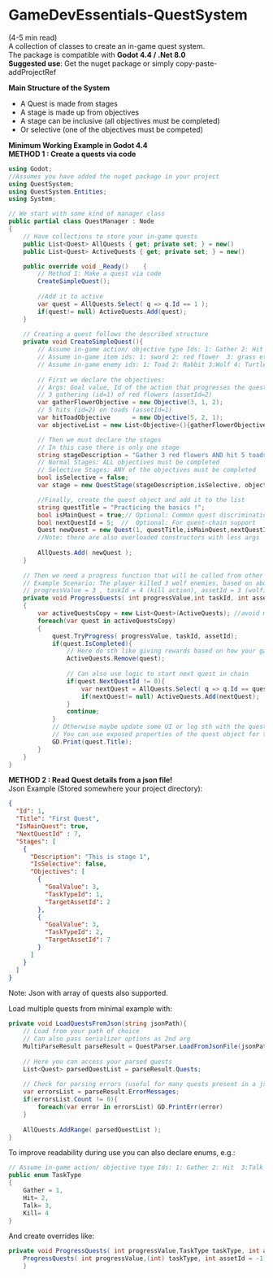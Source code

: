 # GameDevEssentials-QuestSystem  
(4-5 min read)  
A collection of classes to create an in-game quest system.  
The package is compatible with **Godot 4.4 / .Net 8.0**  
**Suggested use**: Get the nuget package or simply copy-paste-addProjectRef

**Main Structure of the System**
- A Quest is made from stages
- A stage is made up from objectives
- A stage can be inclusive (all objectives must be completed)
- Or selective (one of the objectives must be competed)

**Minimum Working Example in Godot 4.4**  
**METHOD 1 : Create a quests via code**  
```csharp
using Godot;
//Assumes you have added the nuget package in your project
using QuestSystem;
using QuestSystem.Entities;
using System;

// We start with some kind of manager class 
public partial class QuestManager : Node
{
    // Have collections to store your in-game quests
    public List<Quest> AllQuests { get; private set; } = new()
    public List<Quest> ActiveQuests { get; private set; } = new()

    public override void _Ready()    {
        // Method 1: Make a quest via code
        CreateSimpleQuest();
        
        //Add it to active
        var quest = AllQuests.Select( q => q.Id == 1 );
        if(quest!= null) ActiveQuests.Add(quest);
    }
    
    // Creating a quest follows the described structure
    private void CreateSimpleQuest(){
        // Assume in-game action/ objective type Ids: 1: Gather 2: Hit  3:Talk  4: Kill etc.
        // Assume in-game item ids: 1: sword 2: red flower  3: grass etc.
        // Assume in-game enemy ids: 1: Toad 2: Rabbit 3:Wolf 4: Turtle etc.
        
        // First we declare the objectives:
        // Args: Goal value, Id of the action that progresses the quest, asset affected
        // 3 gathering (id=1) of red flowers (assetId=2)
        var gatherFlowerObjective = new Objective(3, 1, 2);
        // 5 hits (id=2) on toads (assetId=1)
        var hitToadObjective      = new Objective(5, 2, 1);
        var objectiveList = new List<Objective>(){gatherFlowerObjective,hitToadObjective};

        // Then we must declare the stages
        // In this case there is only one stage
        string stageDescription = "Gather 3 red flowers AND hit 5 toads";
        // Normal Stages: ALL objectives must be completed
        // Selective Stages: ANY of the objectives must be completed
        bool isSelective = false;
        var stage = new QuestStage(stageDescription,isSelective, objectiveList);

        //Finally, create the quest object and add it to the list
        string questTitle = "Practicing the basics !";
        bool isMainQuest = true;// Optional: Common quest discrimination
        bool nextQuestId = 5;  //  Optional: For quest-chain support
        Quest newQuest = new Quest(1, questTitle,isMainQuest,nextQuestId, stage);
        //Note: there are also overloaded constructors with less args
        
        AllQuests.Add( newQuest );
    }
    
    // Then we need a progress function that will be called from other nodes (or connected to events/signals)
    // Example Scenario: The player killed 3 wolf enemies, based on above convention:
    // progressValue = 3 , taskId = 4 (kill action), assetId = 3 (wolf)
    private void ProgressQuests( int progressValue,int taskId, int assetId = -1)
    {
        var activeQuestsCopy = new List<Quest>(ActiveQuests); //avoid mid-loop deletion issues
        foreach(var quest in activeQuestsCopy)
        {
            quest.TryProgress( progressValue, taskId, assetId);
            if(quest.IsCompleted){
                // Here do sth like giving rewards based on how your game works
                ActiveQuests.Remove(quest);
                
                // Can also use logic to start next quest in chain
                if(quest.NextQuestId != 0){
                    var nextQuest = AllQuests.Select( q => q.Id == quest.Id );
                    if(nextQuest!= null) ActiveQuests.Add(nextQuest);
                }
                continue;
            }
            // Otherwise maybe update some UI or log sth with the quest progress
            // You can use exposed properties of the quest object for this:
            GD.Print(quest.Title);
        }
    }    
}
```
**METHOD 2 : Read Quest details from a json file!**  
Json Example (Stored somewhere your project directory):
```json
{
  "Id": 1,
  "Title": "First Quest",
  "IsMainQuest": true,
  "NextQuestId" : 7,
  "Stages": [
    {
      "Description": "This is stage 1",
      "IsSelective": false,
      "Objectives": [
        {
          "GoalValue": 3,
          "TaskTypeId": 1,
          "TargetAssetId": 2
        },
        {
          "GoalValue": 3,
          "TaskTypeId": 2,
          "TargetAssetId": 7
        }
      ]
    }
  ]
}
```
Note: Json with array of quests also supported.

Load multiple quests from minimal example with:
```csharp
private void LoadQuestsFromJson(string jsonPath){
    // Load from your path of choice
    // Can also pass serializer options as 2nd arg
    MultiParseResult parseResult = QuestParser.LoadFromJsonFile(jsonPath);
    
    // Here you can access your parsed quests
    List<Quest> parsedQuestList = parseResult.Quests;
    
    // Check for parsing errors (useful for many quests present in a json)
    var errorsList = parseResult.ErrorMessages;
    if(errorsList.Count != 0){
        foreach(var error in errorsList) GD.PrintErr(error)
    }
    
    AllQuests.AddRange( parsedQuestList );
}
```

To improve readability during use you can also declare enums, e.g.:
```csharp
// Assume in-game action/ objective type Ids: 1: Gather 2: Hit  3:Talk  4: Kill etc.
public enum TaskType
{
    Gather = 1,
    Hit= 2,
    Talk= 3,
    Kill= 4
}
```
And create overrides like:
```csharp
private void ProgressQuests( int progressValue,TaskType taskType, int assetId = -1){
    ProgressQuests( int progressValue,(int) taskType, int assetId = -1)
    }
```


